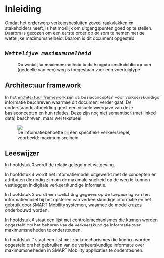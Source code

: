 # Inleiding

Omdat het onderwerp verkeersbesluiten zoveel raakvlakken en stakeholders heeft, is het moeilijk om uitgangspunten goed op te stellen. Daarom is gekozen om een eerste proef op de som te nemen met de wettelijke maximumsnelheid. Daarom is dit document opgesteld


## <dfn>`Wettelijke maximumsnelheid`

<dd> De wettelijke maximumsnelheid is de hoogste snelheid die op een (gedeelte van een) weg is toegestaan voor een voertuigtype. </dd>

## Architectuur framework
In het [architectuur framework](https://docs.crow.nl/verkeersborden/framework/) zijn de basisconcepten voor verkeerskundige informatie beschreven waarmee dit document verder gaat. De onderstaande afbeelding geeft een visuele weergave van deze basisconcepten en hun relaties. Deze zijn nog niet semantisch (met linked data) beschreven, maar wel tekstueel.

<figure>
<img src="./hoofdstukken/media/Informatiebehoefte.jpg">
<figcaption>De informatiebehoefte bij een specifieke verkeersregel, voorbeeld: maximum snelheid. </caption>
</figure> 

## Leeswijzer
In hoofdstuk 3 wordt de relatie gelegd met wetgeving. 

In hoofdstuk 4 wordt het informatiemodel uitgewerkt met de concepten en attributen die nodig zijn om de maximale snelheid op de weg te kunnen vastleggen in digitale verkeerskundige informatie.

In hoofdstuk 5 wordt een toelichting gegeven op de toepassing van het informatiemodel bij het opstellen van verkeerskundige informatie en het gebruik door SMART Mobility systemen, waarmee de modelkeuzes onderbouwd worden.

In hoofdstuk 6 staat een lijst met controlemechanismes die kunnen worden opgesteld om het beheren van de verkeerskundige informatie over maximumsnelheden te ondersteunen.

In hoofdstuk 7 staat een lijst met zoekmechanismes die kunnen worden opgesteld om het gebruiken van de verkeerskundige informatie over maximumsnelheden in SMART Mobility applicaties te ondersteunen.
